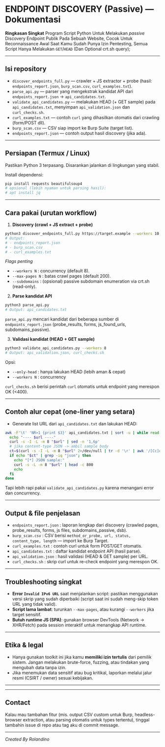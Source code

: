 # ENDPOINT DISCOVERY (Passive) — Dokumentasi

**Ringkasan Singkat**
Program Script Python Untuk Melakukan *passive* Discovery Endpoint Publik Pada Sebuah Website, Cocok Untuk Reconnaissance Awal Saat Kamu Sudah Punya Izin Pentesting, Semua Script Hanya Melakukan `GET`/`HEAD` (Dan Optional crt.sh query);

---

## Isi repository

* `discover_endpoints_full.py` — crawler + JS extractor + probe (hasil: `endpoints_report.json`, `burp_scan.csv`, `curl_examples.txt`).
* `parse_api.py` — parser yang mengekstrak kandidat API dari `endpoints_report.json` → `api_candidates.txt`.
* `validate_api_candidates.py` — melakukan HEAD (+ GET sample) pada `api_candidates.txt`, menyimpan `api_validation.json` dan `curl_checks.sh`.
* `curl_examples.txt` — contoh `curl` yang dihasilkan otomatis dari crawling (form/POST dll).
* `burp_scan.csv` — CSV siap import ke Burp Suite (target list).
* `endpoints_report.json` — contoh output hasil discovery (jika ada).

---

## Persiapan (Termux / Linux)

Pastikan Python 3 terpasang. Disarankan jalankan di lingkungan yang stabil.

Install dependensi:

```bash
pip install requests beautifulsoup4
# opsional (lebih nyaman untuk parsing hasil):
# apt install jq
```

---

## Cara pakai (urutan workflow)

1. **Discovery (crawl + JS extract + probe)**

```bash
python3 discover_endpoints_full.py https://target.example --workers 10 --max-pages 150 --timeout 8
# Output:
# - endpoints_report.json
# - burp_scan.csv
# - curl_examples.txt
```

*Flags penting*

* `--workers N` : concurrency (default 8).
* `--max-pages N` : batas crawl pages (default 200).
* `--subdomains` : (opsional) passive subdomain enumeration via crt.sh (read-only).

2. **Parse kandidat API**

```bash
python3 parse_api.py
# Output: api_candidates.txt
```

`parse_api.py` mencari kandidat dari beberapa sumber di `endpoints_report.json` (probe_results, forms, js_found_urls, subdomains_passive).

3. **Validasi kandidat (HEAD + GET sample)**

```bash
python3 validate_api_candidates.py --workers 8
# Output: api_validation.json, curl_checks.sh
```

Opsi:

* `--only-head` : hanya lakukan HEAD (lebih aman & cepat)
* `--workers N` : concurrency

`curl_checks.sh` berisi perintah `curl` otomatis untuk endpoint yang merespon OK (<400).

---

## Contoh alur cepat (one-liner yang setara)

* Generate list URL dari `api_candidates.txt` dan lakukan HEAD:

```bash
awk -F'\t' 'NR>1 {print $3}' api_candidates.txt | sort -u | while read url; do
  echo "---- $url ----"
  curl -s -I -L -m 8 "$url" | sed -n '1,6p'
  # jika content-type JSON -> ambil sample body
  ct=$(curl -s -I -L -m 8 "$url" 2>/dev/null | tr -d '\r' | awk '/[Cc]ontent-[Tt]ype/ {print $2}')
  if echo "$ct" | grep -iq "json"; then
    echo "[*] JSON sample:"
    curl -s -L -m 8 "$url" | head -c 800
    echo
  fi
done
```

Tapi lebih rapi pakai `validate_api_candidates.py` karena menangani error dan concurrency.

---

## Output & file penjelasan

* `endpoints_report.json` : laporan lengkap dari discovery (crawled pages, probe_results, forms, js files, subdomains_passive, dsb).
* `burp_scan.csv` : CSV berisi `method_or_probe, url, status, content_type, length` — import ke Burp Target.
* `curl_examples.txt` : contoh curl untuk form POST/GET otomatis.
* `api_candidates.txt` : daftar kandidat endpoint API (hasil parse).
* `api_validation.json` : hasil validasi (HEAD & GET sample) per URL.
* `curl_checks.sh` : skrip curl untuk re-check endpoint yang merespon OK.

---

## Troubleshooting singkat

* **Error `Invalid IPv6 URL`** saat menjalankan script: pastikan menggunakan versi skrip yang sudah diperbaiki (script saat ini sudah meng-skip token URL yang tidak valid).
* **Script lama lambat**: turunkan `--max-pages`, atau kurangi `--workers` jika target sensitif.
* **Butuh runtime JS (SPA)**: gunakan browser DevTools (Network → XHR/Fetch) pada session interaktif untuk menangkap API runtime.

---

## Etika & legal

* Hanya gunakan toolkit ini jika kamu **memiliki izin tertulis** dari pemilik sistem. Jangan melakukan brute-force, fuzzing, atau tindakan yang mengubah data tanpa izin.
* Jika menemukan data sensitif atau bug kritikal, laporkan melalui jalur resmi (CSIRT / owner) sesuai kebijakan.

---

---

## Contact

Kalau mau tambahan fitur (mis. output CSV custom untuk Burp, headless-browser extraction, atau parsing otomatis untuk types tertentu), tinggal tambahin issue di repo atau tag aku di commit message.

---

*Created By Rolandino* 
